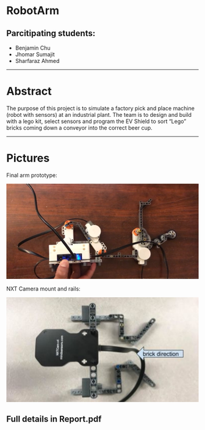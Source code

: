 # RobotArm

## Parcitipating students:
* Benjamin Chu
* Jhomar Sumajit
* Sharfaraz Ahmed
___
# Abstract

The purpose of this project is to simulate a factory pick and place machine (robot with sensors) at an industrial plant.  The team is to design and build with a lego kit, select sensors and program the EV Shield to sort “Lego” bricks coming down a conveyor into the correct beer cup. 
___
# Pictures

Final arm prototype:

![](media/prototype.png)

NXT Camera mount and rails:

![](media/NXTCam.png)

## Full details in Report.pdf
